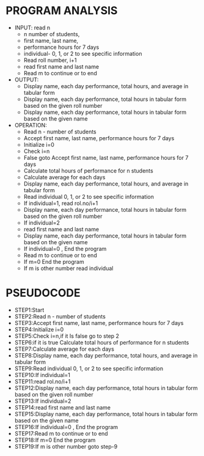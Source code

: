   # PROGRAM ANALYSIS
  - INPUT: read n
    - n number of students,
    - first name, last name,
    - performance hours for 7 days
    - individual- 0, 1, or 2 to see specific information
    - Read roll number, i+1
    - read first name and last name
    - Read m to continue or to end
  - OUTPUT:
    - Display name, each day performance, total hours, and average in tabular form
    - Display name, each day performance, total hours in tabular form based on the given roll number
    - Display name, each day performance, total hours in tabular form based on the given name
  - OPERATION:
    - Read n - number of students
    - Accept first name, last name, performance hours for 7 days
    - Initialize i=0 
    - Check i=n
    - False goto Accept first name, last name, performance hours for 7 days 
    - Calculate total hours of performance for n students
    - Calculate average for each days
    - Display name, each day performance, total hours, and average in tabular form
    - Read individual 0, 1, or 2 to see specific information
    - If individual=1, read rol.no/i+1
    - Display name, each day performance, total hours in tabular form based on the given roll number
    - If individual=2
    - read first name and last name
    - Display name, each day performance, total hours in tabular form based on the given name
    - If individual=0 , End the program
    - Read m to continue or to end
    - If m=0 End the program
    - If m is other number read individual              

   # PSEUDOCODE 
   - STEP1:Start
   - STEP2:Read n - number of students
   - STEP3:Accept first name, last name, performance hours for 7 days
   - STEP4:Initialize i=0
   - STEP5:Check i=n,if it Is false go to step 2
   - STEP6:if it is true Calculate total hours of performance for n students
   - STEP7:Calculate average for each days
   - STEP8:Display name, each day performance, total hours, and average in tabular form
   - STEP9:Read individual 0, 1, or 2 to see specific information
   - STEP10:If individual=1
   - STEP11:read rol.no/i+1
   - STEP12:Display name, each day performance, total hours in tabular form based on the given roll number
   - STEP13:If individual=2
   - STEP14:read first name and last name
   - STEP15:Display name, each day performance, total hours in tabular form based on the given name
   - STEP16:If individual=0 , End the program
   - STEP17:Read m to continue or to end
   - STEP18:If m=0 End the program
   - STEP19:If m is other number goto step-9
    
